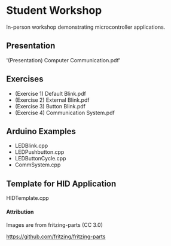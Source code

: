 # Student Workshop

In-person workshop demonstrating microcontroller applications.

## Presentation

'(Presentation) Computer Communication.pdf'  

## Exercises

* (Exercise 1) Default Blink.pdf         
* (Exercise 2) External Blink.pdf      
* (Exercise 3) Button Blink.pdf       
* (Exercise 4) Communication System.pdf

## Arduino Examples            
                          
* LEDBlink.cpp     
* LEDPushbutton.cpp                             
* LEDButtonCycle.cpp
* CommSystem.cpp   

## Template for HID Application

HIDTemplate.cpp    

#### Attribution

Images are from fritzing-parts (CC 3.0)

https://github.com/fritzing/fritzing-parts

